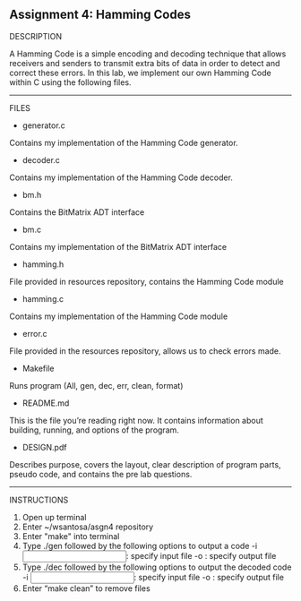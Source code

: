 Assignment 4: Hamming Codes
-------------------
DESCRIPTION

A Hamming Code is a simple encoding and decoding technique that allows receivers and senders to transmit extra bits of data in order to detect and correct these errors. In this lab, we implement our own Hamming Code within C using the following files.

-------------------
FILES

- generator.c

Contains my implementation of the Hamming Code generator.

- decoder.c

Contains my implementation of the Hamming Code decoder.

- bm.h

Contains the BitMatrix ADT interface

- bm.c

Contains my implementation of the BitMatrix ADT interface

- hamming.h

File provided in resources repository, contains the Hamming Code module

- hamming.c

Contains my implementation of the Hamming Code module

- error.c

File provided in the resources repository, allows us to check errors made.

- Makefile

Runs program (All, gen, dec, err, clean, format)

- README.md

This is the file you’re reading right now. It contains information about building, running, and options of the program.

- DESIGN.pdf

Describes purpose, covers the layout, clear description of program parts, pseudo code, and contains the pre lab questions.

-------------------
INSTRUCTIONS

1. Open up terminal
2. Enter ~/wsantosa/asgn4 repository
3. Enter "make" into terminal
4. Type ./gen followed by the following options to output a code
-i <input>: specify input file
-o <output>: specify output file
5. Type ./dec followed by the following options to output the decoded code
-i <input>: specify input file
-o <output>: specify output file
6. Enter “make clean” to remove files


